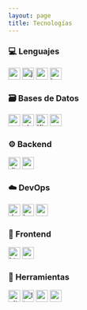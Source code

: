 ```yaml
---
layout: page
title: Tecnologías
---
```


<div class="tech-grid">
  <!-- Columna 1 -->
  <div class="tech-card">
    <h3 class="tech-header">💻 Lenguajes</h3>
    <div class="tech-badges">
      <img src="https://img.shields.io/badge/Python-3776AB?style=flat-square&logo=python&logoColor=white" alt="python-icon" height="24">
      <img src="https://img.shields.io/badge/JavaScript-F7DF1E?style=flat-square&logo=javascript&logoColor=black" alt="js-icon" height="24">
      <img src="https://img.shields.io/badge/C++-00599C?style=flat-square&logo=c%2B%2B&logoColor=white" alt="c++-icon" height="24">
      <img src="https://img.shields.io/badge/Bash-121011?style=flat-square&logo=gnu-bash&logoColor=white" alt="bash-icon" height="24">
    </div>
  </div>

  <div class="tech-card">
    <h3 class="tech-header">🗃️ Bases de Datos</h3>
    <div class="tech-badges">
      <img src="https://img.shields.io/badge/PostgreSQL-316192?style=flat-square&logo=postgresql&logoColor=white" alt="postgresql-icon" height="24">
      <img src="https://img.shields.io/badge/Elasticsearch-005571?style=flat-square&logo=elasticsearch&logoColor=white" alt="elasticsearch-icon" height="24">
      <img src="https://img.shields.io/badge/Kibana-005571?style=flat-square&logo=kibana&logoColor=white" alt="Kibana-icon" height="24">
      <img src="https://img.shields.io/badge/MongoDB-4EA94B?style=flat-square&logo=mongodb&logoColor=white" alt="mongoDB-icon" height="24">
    </div>
  </div>

  <!-- Columna 2 -->
  <div class="tech-card">
    <h3 class="tech-header">⚙️ Backend</h3>
    <div class="tech-badges">
      <img src="https://img.shields.io/badge/Django-092E20?style=flat-square&logo=django&logoColor=white" alt="django-icon" height="24">
      <img src="https://img.shields.io/badge/Node.js-339933?style=flat-square&logo=nodedotjs&logoColor=white" alt="nodejs-icon" height="24">
    </div>
  </div>

  <div class="tech-card">
    <h3 class="tech-header">☁️ DevOps</h3>
    <div class="tech-badges">
      <img src="https://img.shields.io/badge/Docker-2496ED?style=flat-square&logo=docker&logoColor=white" alt="docker-icon" height="24">
      <img src="https://img.shields.io/badge/Kubernetes-326CE5?style=flat-square&logo=kubernetes&logoColor=white" alt="kubernetes-icon" height="24">
      <img src="https://img.shields.io/badge/AWS-232F3E?style=flat-square&logo=amazonaws&logoColor=white" alt="aws-icon" height="24">
    </div>
  </div>

  <!-- Columna 3 -->
  <div class="tech-card">
    <h3 class="tech-header">📱 Frontend</h3>
    <div class="tech-badges">
      <img src="https://img.shields.io/badge/HTML5-E34F26?style=flat-square&logo=html5&logoColor=white" alt="html5-icon" height="24">
      <img src="https://img.shields.io/badge/React-20232A?style=flat-square&logo=react&logoColor=61DAFB" alt="react-icon" height="24">
    </div>
  </div>

  <div class="tech-card">
    <h3 class="tech-header">🔧 Herramientas</h3>
    <div class="tech-badges">
      <img src="https://img.shields.io/badge/Git-F05032?style=flat-square&logo=git&logoColor=white" alt="git-icon" height="24">
      <img src="https://img.shields.io/badge/Linux-FCC624?style=flat-square&logo=linux&logoColor=black" alt="linux-icon" height="24">
      <img src="https://img.shields.io/badge/VSCode-007ACC?style=flat-square&logo=visualstudiocode&logoColor=white" alt="vscode-icon" height="24">
      <img src="https://img.shields.io/badge/Postman-FF6C37?style=flat-square&logo=postman&logoColor=white" alt="postman-icon" height="24">
    </div>
  </div>
</div>